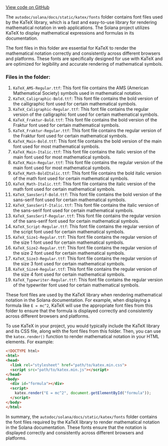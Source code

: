 [View code on GitHub](https://github.com/solana-labs/solana/tree/master/na/docs/static/katex/fonts)

The `autodoc/solana/docs/static/katex/fonts` folder contains font files used by the KaTeX library, which is a fast and easy-to-use library for rendering mathematical notation in web applications. The Solana project utilizes KaTeX to display mathematical expressions and formulas in its documentation.

The font files in this folder are essential for KaTeX to render the mathematical notation correctly and consistently across different browsers and platforms. These fonts are specifically designed for use with KaTeX and are optimized for legibility and accurate rendering of mathematical symbols.

### Files in the folder:

1. `KaTeX_AMS-Regular.ttf`: This font file contains the AMS (American Mathematical Society) symbols used in mathematical notation.
2. `KaTeX_Caligraphic-Bold.ttf`: This font file contains the bold version of the calligraphic font used for certain mathematical symbols.
3. `KaTeX_Caligraphic-Regular.ttf`: This font file contains the regular version of the calligraphic font used for certain mathematical symbols.
4. `KaTeX_Fraktur-Bold.ttf`: This font file contains the bold version of the Fraktur font used for certain mathematical symbols.
5. `KaTeX_Fraktur-Regular.ttf`: This font file contains the regular version of the Fraktur font used for certain mathematical symbols.
6. `KaTeX_Main-Bold.ttf`: This font file contains the bold version of the main font used for most mathematical symbols.
7. `KaTeX_Main-Italic.ttf`: This font file contains the italic version of the main font used for most mathematical symbols.
8. `KaTeX_Main-Regular.ttf`: This font file contains the regular version of the main font used for most mathematical symbols.
9. `KaTeX_Math-BoldItalic.ttf`: This font file contains the bold italic version of the math font used for certain mathematical symbols.
10. `KaTeX_Math-Italic.ttf`: This font file contains the italic version of the math font used for certain mathematical symbols.
11. `KaTeX_SansSerif-Bold.ttf`: This font file contains the bold version of the sans-serif font used for certain mathematical symbols.
12. `KaTeX_SansSerif-Italic.ttf`: This font file contains the italic version of the sans-serif font used for certain mathematical symbols.
13. `KaTeX_SansSerif-Regular.ttf`: This font file contains the regular version of the sans-serif font used for certain mathematical symbols.
14. `KaTeX_Script-Regular.ttf`: This font file contains the regular version of the script font used for certain mathematical symbols.
15. `KaTeX_Size1-Regular.ttf`: This font file contains the regular version of the size 1 font used for certain mathematical symbols.
16. `KaTeX_Size2-Regular.ttf`: This font file contains the regular version of the size 2 font used for certain mathematical symbols.
17. `KaTeX_Size3-Regular.ttf`: This font file contains the regular version of the size 3 font used for certain mathematical symbols.
18. `KaTeX_Size4-Regular.ttf`: This font file contains the regular version of the size 4 font used for certain mathematical symbols.
19. `KaTeX_Typewriter-Regular.ttf`: This font file contains the regular version of the typewriter font used for certain mathematical symbols.

These font files are used by the KaTeX library when rendering mathematical notation in the Solana documentation. For example, when displaying a formula like `E = mc^2`, KaTeX will use the appropriate font files from this folder to ensure that the formula is displayed correctly and consistently across different browsers and platforms.

To use KaTeX in your project, you would typically include the KaTeX library and its CSS file, along with the font files from this folder. Then, you can use the `katex.render()` function to render mathematical notation in your HTML elements. For example:

```html
<!DOCTYPE html>
<html>
<head>
  <link rel="stylesheet" href="path/to/katex.min.css">
  <script src="path/to/katex.min.js"></script>
</head>
<body>
  <div id="formula"></div>
  <script>
    katex.render("E = mc^2", document.getElementById("formula"));
  </script>
</body>
</html>
```

In summary, the `autodoc/solana/docs/static/katex/fonts` folder contains the font files required by the KaTeX library to render mathematical notation in the Solana documentation. These fonts ensure that the notation is displayed correctly and consistently across different browsers and platforms.
